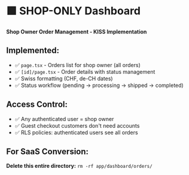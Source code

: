 # 🟩 SHOP-ONLY Dashboard

**Shop Owner Order Management - KISS Implementation**

## Implemented:
- ✅ `page.tsx` - Orders list for shop owner (all orders)
- ✅ `[id]/page.tsx` - Order details with status management
- ✅ Swiss formatting (CHF, de-CH dates)
- ✅ Status workflow (pending → processing → shipped → completed)

## Access Control:
- ✅ Any authenticated user = shop owner
- ✅ Guest checkout customers don't need accounts
- ✅ RLS policies: authenticated users see all orders

## For SaaS Conversion:
**Delete this entire directory:** `rm -rf app/dashboard/orders/`